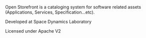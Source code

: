 Open Storefront is a cataloging system for software related assets (Applications, Services, Specification...etc). 

Developed at Space Dynamics Laboratory 

Licensed under Apache V2
